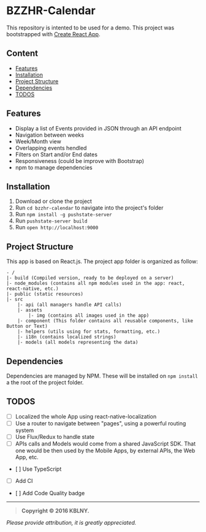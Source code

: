 # BZZHR-Calendar
This repository is intented to be used for a demo. 
This project was bootstrapped with [Create React App](https://github.com/facebookincubator/create-react-app).

## Content
- [Features](#features)
- [Installation](#installation)
- [Project Structure](#project-structure)
- [Dependencies](#dependencies)
- [TODOS](#todos)

## Features
- Display a list of Events provided in JSON through an API endpoint
- Navigation between weeks
- Week/Month view
- Overlapping events hendled
- Filters on Start and/or End dates
- Responsiveness (could be improve with Bootstrap)
- npm to manage dependencies

## Installation
1. Download or clone the project
2. Run `cd bzzhr-calendar` to navigate into the project's folder
3. Run `npm install -g pushstate-server`
4. Run `pushstate-server build`
5. Run `open http://localhost:9000`

## Project Structure
This app is based on React.js. The project app folder is organized as follow:
```
- /
|- build (Compiled version, ready to be deployed on a server)
|- node_modules (contains all npm modules used in the app: react, react-native, etc.)
|- public (static resources)
|- src 
    |- api (all managers handle API calls)
    |- assets
        |- img (contains all images used in the app)
    |- component (This folder contains all reusable components, like Button or Text)
    |- helpers (utils using for stats, formatting, etc.)
    |- i18n (contains localized strings)
    |- models (all models representing the data)
```

## Dependencies
Dependencies are managed by NPM. These will be installed on `npm install` a the root of the project folder.

## TODOS
- [ ] Localized the whole App using react-native-localization
- [ ] Use a router to navigate between "pages", using a powerful routing system
- [ ] Use Flux/Redux to handle state
- [ ] APIs calls and Models would come from a shared JavaScript SDK. That one would be then used by the Mobile Apps, by external APIs, the Web App, etc. 
- [ ] Use TypeScript
- [ ] Add CI
- [ ] Add Code Quality badge

---

>**Copyright &copy; 2016 KBLNY.**

*Please provide attribution, it is greatly appreciated.*
